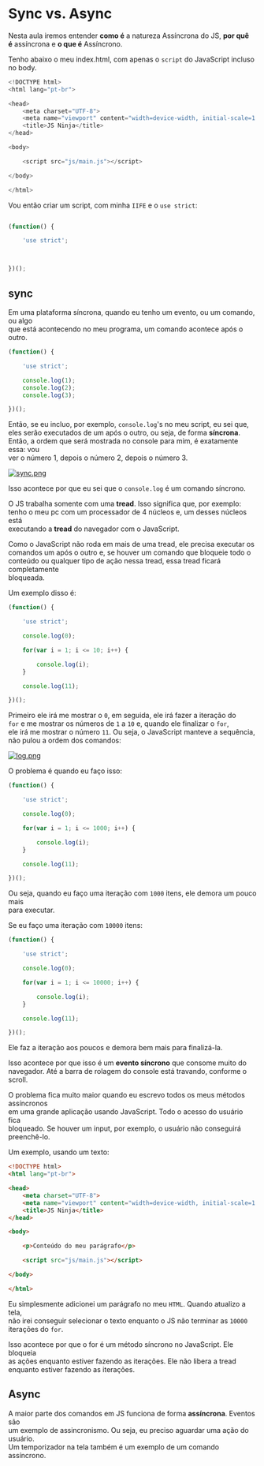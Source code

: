 # Sync vs. Async  
Nesta aula iremos entender **como é** a natureza Assíncrona do JS, **por quê  
é** assíncrona e **o que é** Assíncrono.

Tenho abaixo o meu index.html, com apenas o `script` do JavaScript incluso  
no body.

```JAVASCRIPT
<!DOCTYPE html>
<html lang="pt-br">

<head>
    <meta charset="UTF-8">
    <meta name="viewport" content="width=device-width, initial-scale=1.0">
    <title>JS Ninja</title>
</head>

<body>

    <script src="js/main.js"></script>

</body>

</html>
```

Vou então criar um script, com minha `IIFE` e o `use strict`:

```JAVASCRIPT

(function() {

    'use strict';



})();

```

## sync
Em uma plataforma síncrona, quando eu tenho um evento, ou um comando, ou algo  
que está acontecendo no meu programa, um comando acontece após o outro.

```JAVASCRIPT
(function() {

    'use strict';

    console.log(1);
    console.log(2);
    console.log(3);

})();
```

Então, se eu incluo, por exemplo, `console.log`'s no meu script, eu sei que,  
eles serão executados de um após o outro, ou seja, de forma **síncrona**.  
Então, a ordem que será mostrada no console para mim, é exatamente essa: vou  
ver o número 1, depois o número 2, depois o número 3.

[![sync.png](https://s26.postimg.org/yt79iz7pl/sync.png)](https://postimg.org/image/eyl7wushx/)

Isso acontece por que eu sei que o `console.log` é um comando síncrono.  

O JS trabalha somente com uma **tread**. Isso significa que, por exemplo:  
tenho o meu pc com um processador de 4 núcleos e, um desses núcleos está  
executando a **tread** do navegador com o JavaScript.  

Como o JavaScript não roda em mais de uma tread, ele precisa executar os  
comandos um após o outro e, se houver um comando que bloqueie todo o  
conteúdo ou qualquer tipo de ação nessa tread, essa tread ficará completamente  
bloqueada.  

Um exemplo disso é:

```JAVASCRIPT
(function() {

    'use strict';

    console.log(0);

    for(var i = 1; i <= 10; i++) {

        console.log(i);
    }

    console.log(11);

})();
```

Primeiro ele irá me mostrar o `0`, em seguida, ele irá fazer a iteração do  
`for` e me mostrar os números de `1` a `10` e, quando ele finalizar o `for`,  
ele irá me mostrar o número `11`. Ou seja, o JavaScript manteve a sequência,  
não pulou a ordem dos comandos:

[![log.png](https://s26.postimg.org/rwd36gbex/log.png)](https://postimg.org/image/p29xt098l/)

O problema é quando eu faço isso:
```JAVASCRIPT
(function() {

    'use strict';

    console.log(0);

    for(var i = 1; i <= 1000; i++) {

        console.log(i);
    }

    console.log(11);

})();
```

Ou seja, quando eu faço uma iteração com `1000` itens, ele demora um pouco mais  
para executar.

Se eu faço uma iteração com `10000` itens:
```JAVASCRIPT
(function() {

    'use strict';

    console.log(0);

    for(var i = 1; i <= 10000; i++) {

        console.log(i);
    }

    console.log(11);

})();
```

Ele faz a iteração aos poucos e demora bem mais para finalizá-la.  

Isso acontece por que isso é um **evento síncrono** que consome muito do  
navegador. Até a barra de rolagem do console está travando, conforme o scroll.  

O problema fica muito maior quando eu escrevo todos os meus métodos assíncronos  
em uma grande aplicação usando JavaScript. Todo o acesso do usuário fica  
bloqueado. Se houver um input, por exemplo, o usuário não conseguirá  
preenchê-lo.  

Um exemplo, usando um texto:  

```HTML
<!DOCTYPE html>
<html lang="pt-br">

<head>
    <meta charset="UTF-8">
    <meta name="viewport" content="width=device-width, initial-scale=1.0">
    <title>JS Ninja</title>
</head>

<body>

    <p>Conteúdo do meu parágrafo</p>

    <script src="js/main.js"></script>

</body>

</html>
```

Eu simplesmente adicionei um parágrafo no meu `HTML`. Quando atualizo a tela,  
não irei conseguir selecionar o texto enquanto o JS não terminar as `10000`  
iterações do `for`.  

Isso acontece por que o for é um método síncrono no JavaScript. Ele bloqueia  
as ações enquanto estiver fazendo as iterações. Ele não libera a tread  
enquanto estiver fazendo as iterações.

## Async
A maior parte dos comandos em JS funciona de forma **assíncrona**. Eventos são  
um exemplo de assincronismo. Ou seja, eu preciso aguardar uma ação do usuário.  
Um temporizador na tela também é um exemplo de um comando assíncrono.  
